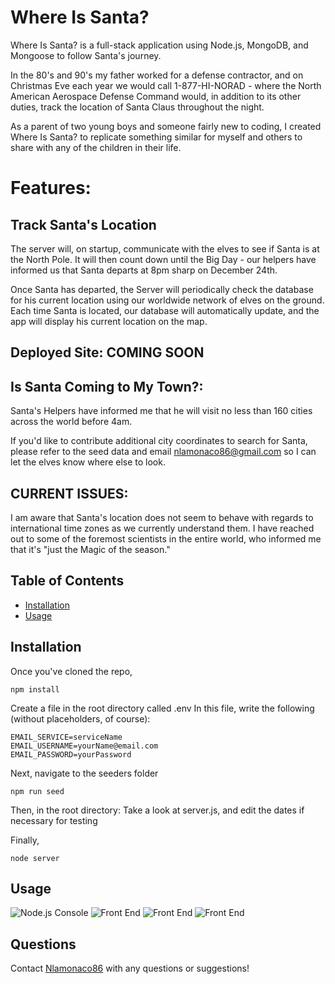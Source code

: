 # Where Is Santa?

Where Is Santa? is a full-stack application using Node.js, MongoDB, and Mongoose to follow Santa's journey.

In the 80's and 90's my father worked for a defense contractor, and on Christmas Eve each year we would call 1-877-HI-NORAD - where the North American Aerospace Defense Command would, in addition to its other duties, track the location of Santa Claus throughout the night.

As a parent of two young boys and someone fairly new to coding, I created Where Is Santa? to replicate something similar for myself and others to share with any of the children in their life. 

# Features:

## Track Santa's Location

The server will, on startup, communicate with the elves to see if Santa is at the North Pole. It will then count down until the Big Day - our helpers have informed us that Santa departs at 8pm sharp on December 24th. 

Once Santa has departed, the Server will periodically check the database for his current location using our worldwide network of elves on the ground. Each time Santa is located, our database will automatically update, and the app will display his current location on the map. 

## Deployed Site: COMING SOON 

## Is Santa Coming to My Town?: 
Santa's Helpers have informed me that he will visit no less than 160 cities across the world before 4am. 

If you'd like to contribute additional city coordinates to search for Santa, please refer to the seed data and email nlamonaco86@gmail.com so I can let the elves know where else to look. 

## CURRENT ISSUES:
I am aware that Santa's location does not seem to behave with regards to international time zones as we currently understand them. I have reached out to some of the foremost scientists in the entire world, who informed me that it's "just the Magic of the season."

## Table of Contents

* [Installation](#installation)
* [Usage](#usage)

## Installation

Once you've cloned the repo,

```
npm install
```

Create a file in the root directory called .env
In this file, write the following (without placeholders, of course):
```
EMAIL_SERVICE=serviceName
EMAIL_USERNAME=yourName@email.com
EMAIL_PASSWORD=yourPassword
```

Next, navigate to the seeders folder
```
npm run seed
```

Then, in the root directory:
Take a look at server.js, and edit the dates if necessary for testing

Finally, 

```
node server
```

## Usage
![Node.js Console](./public/assets/screenshot.png)
![Front End](./public/assets/screenshot4.png)
![Front End](./public/assets/screenshot7.png)
![Front End](./public/assets/screenshot6.png)

## Questions

Contact [Nlamonaco86](mailto:nlamonaco86@gmail.com) with any questions or suggestions!
